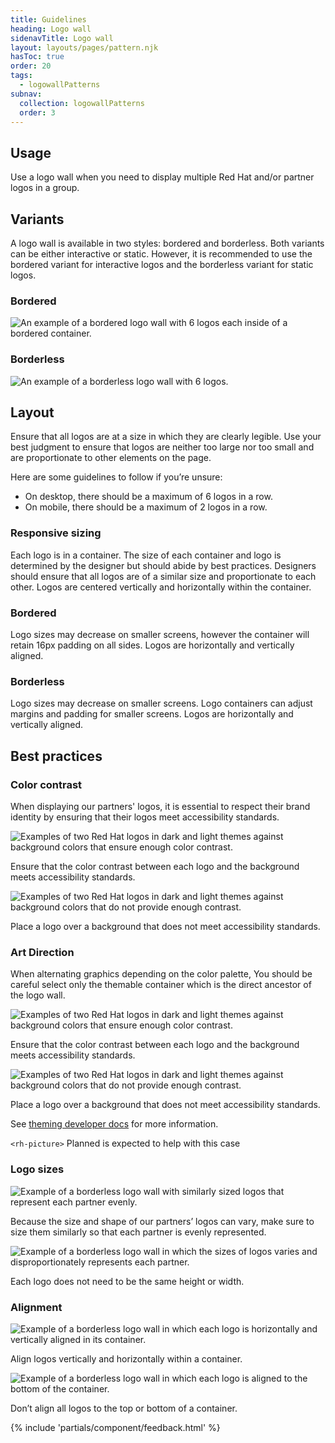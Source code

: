 ```yaml
---
title: Guidelines
heading: Logo wall
sidenavTitle: Logo wall
layout: layouts/pages/pattern.njk
hasToc: true
order: 20
tags:
  - logowallPatterns
subnav:
  collection: logowallPatterns
  order: 3
---
```


<script type="module" src="/assets/javascript/elements/uxdot-best-practice.js"></script>

## Usage

Use a logo wall when you need to display multiple Red Hat and/or partner logos in a group. 

## Variants

A logo wall is available in two styles: bordered and borderless. Both variants can be either interactive or static. However, it is recommended to use the bordered variant for interactive logos and the borderless variant for static logos.

### Bordered

<uxdot-example>
  <img src="../guidelines-variants-bordered.png"
       alt="An example of a bordered logo wall with 6 logos each inside of a bordered container.">
</uxdot-example>

### Borderless

<uxdot-example>
  <img src="../guidelines-variants-borderless.png"
       alt="An example of a borderless logo wall with 6 logos.">
</uxdot-example>

## Layout

Ensure that all logos are at a size in which they are clearly legible. Use your best judgment to ensure that logos are neither too large nor too small and are proportionate to other elements on the page.

Here are some guidelines to follow if you’re unsure:
 - On desktop, there should be a maximum of 6 logos in a row.
 - On mobile, there should be a maximum of 2 logos in a row.

### Responsive sizing

Each logo is in a container. The size of each container and logo is determined by the designer but should abide by best practices. Designers should ensure that all logos are of a similar size and proportionate to each other. Logos are centered vertically and horizontally within the container.

### Bordered
Logo sizes may decrease on smaller screens, however the container will retain 16px padding on all sides. Logos are horizontally and vertically aligned.

### Borderless
Logo sizes may decrease on smaller screens. Logo containers can adjust margins and padding for smaller screens. Logos are horizontally and vertically aligned.

## Best practices

### Color contrast

When displaying our partners' logos, it is essential to respect their brand identity by ensuring that their logos meet accessibility standards.

<div class="grid sm-two-columns">
  <uxdot-best-practice variant="do">
    <uxdot-example slot="image" alignment="left">
      <img src="../guidelines-bestpractices-contrast-do.svg"
           alt="Examples of two Red Hat logos in dark and light themes against background colors that ensure enough color contrast.">
    </uxdot-example>
    <p>Ensure that the color contrast between each logo and the background meets accessibility standards.</p>
  </uxdot-best-practice>

  <uxdot-best-practice variant="dont">
    <uxdot-example slot="image" alignment="left">
      <img src="../guidelines-bestpractices-contrast-dont.svg"
           alt="Examples of two Red Hat logos in dark and light themes against background colors that do not provide enough contrast.">
    </uxdot-example>
    <p>Place a logo over a background that does not meet accessibility standards.</p>
  </uxdot-best-practice>
</div>

### Art Direction

When alternating graphics depending on the color palette, You should be careful select
only the themable container which is the direct ancestor of the logo wall.

<div class="grid sm-two-columns">
  <uxdot-best-practice variant="do">
    <uxdot-example slot="image" alignment="left">
      <img src="../guidelines-bestpractices-contrast-do.svg"
           alt="Examples of two Red Hat logos in dark and light themes against background colors that ensure enough color contrast.">
    </uxdot-example>
    <p>Ensure that the color contrast between each logo and the background meets accessibility standards.</p>
  </uxdot-best-practice>

  <uxdot-best-practice variant="dont">
    <uxdot-example slot="image" alignment="left">
      <img src="../guidelines-bestpractices-contrast-dont.svg"
           alt="Examples of two Red Hat logos in dark and light themes against background colors that do not provide enough contrast.">
    </uxdot-example>
    <p>Place a logo over a background that does not meet accessibility standards.</p>
  </uxdot-best-practice>
</div>

See [theming developer docs](/theming/developers/) for more information.

<rh-alert>`<rh-picture>` <rh-tag color="purple">Planned</rh-tag> is expected to help 
with this case</rh-alert>

### Logo sizes

<div class="grid sm-two-columns">
  <uxdot-best-practice variant="do">
    <uxdot-example slot="image" alignment="left">
      <img src="../guidelines-bestpractices-sizing-do.png"
           alt="Example of a borderless logo wall with similarly sized logos that represent each partner evenly.">
    </uxdot-example>
    <p>Because the size and shape of our partners’ logos can vary, make sure to size them similarly so that each partner is evenly represented.</p>  
  </uxdot-best-practice>

  <uxdot-best-practice variant="dont">
    <uxdot-example slot="image" alignment="left">
      <img src="../guidelines-bestpractices-sizing-dont.png"
           alt="Example of a borderless logo wall in which the sizes of logos varies and disproportionately represents each partner.">
    </uxdot-example>
    <p>Each logo does not need to be the same height or width.</p>
  </uxdot-best-practice>
</div>

### Alignment

<div class="grid sm-two-columns">
  <uxdot-best-practice variant="do">
    <uxdot-example slot="image" alignment="left">
      <img src="../guidelines-bestpractices-align-do.png"
           alt="Example of a borderless logo wall in which each logo is horizontally and vertically aligned in its container.">
    </uxdot-example>
    <p>Align logos vertically and horizontally within a container.</p>
  </uxdot-best-practice>

  <uxdot-best-practice variant="dont">
    <uxdot-example slot="image" alignment="left">
      <img src="../guidelines-bestpractices-align-dont.png"
           alt="Example of a borderless logo wall in which each logo is aligned to the bottom of the container.">
    </uxdot-example>
    <p>Don’t align all logos to the top or bottom of a container.</p>
  </uxdot-best-practice>
</div>

{% include 'partials/component/feedback.html' %}
